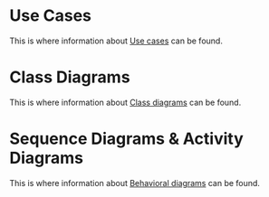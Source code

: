 # Use Cases
This is where information about [Use cases](usecases/UseCases.md) can be found. 

# Class Diagrams
This is where information about [Class diagrams](classDiagrams/ClassDiagrams.md) can be found. 

# Sequence Diagrams & Activity Diagrams
This is where information about [Behavioral diagrams](BehavioralDiagrams/BehavioralDiagrams.md) can be found. 
